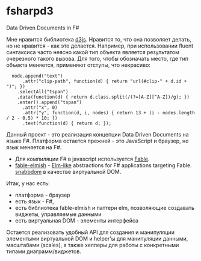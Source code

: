 # fsharpd3
Data Driven Documents in F#

Мне нравится библиотека [d3js](https://d3js.org). Нравится то, что она позволяет делать, но не нравится - как это делается. Например, при использовании fluent синтаксиса часто неясно какой тип объекта является результатом очерезного такого вызова. Для того, чтобы обозначать место, где тип объекта меняется, применяют отступы, что некрасиво:

```
  node.append("text")
      .attr("clip-path", function(d) { return "url(#clip-" + d.id + ")"; })
    .selectAll("tspan")
    .data(function(d) { return d.class.split(/(?=[A-Z][^A-Z])/g); })
    .enter().append("tspan")
      .attr("x", 0)
      .attr("y", function(d, i, nodes) { return 13 + (i - nodes.length / 2 - 0.5) * 10; })
      .text(function(d) { return d; });
```

Данный проект - это реализация концепции Data Driven Documents на языке F#. Платформа остается прежней - это JavaScript и браузер, но язык меняется на F#. 

- Для компиляции F# в javascript используется [Fable](http://fable.io/). 
- [fable-elmish](https://github.com/fable-compiler/fable-elmish) - [Elm-like](http://elm-lang.org) abstractions for F# applications targeting Fable. [snabbdom](https://github.com/snabbdom/snabbdom) в качестве виртуальной DOM.

Итак, у нас есть:
- платформа -  браузер
- есть язык - F#, 
- есть библиотека fable-elmish и паттерн elm, позволяющие создавать виджеты, управляемые данными
- есть виртуальная DOM - элементы интерфейса

Остается реализовать удобный API для создания и манипуляции элементыми виртуальной DOM и helper'ы для манипуляции данными, масштабами (scales), а также хелперы для работы с конкретными типами диаграмм/виджетов.
